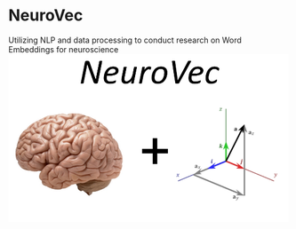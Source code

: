 # NeuroVec
Utilizing NLP and data processing to conduct research on Word Embeddings for neuroscience
![alt text](BrainImage.jpg)
